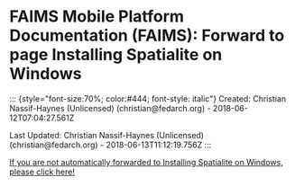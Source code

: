 FAIMS Mobile Platform Documentation (FAIMS): Forward to page Installing Spatialite on Windows
=============================================================================================

::: {style="font-size:70%; color:#444; font-style: italic"}
Created: Christian Nassif-Haynes (Unlicensed) (christian\@fedarch.org) -
2018-06-12T07:04:27.561Z

Last Updated: Christian Nassif-Haynes (Unlicensed)
(christian\@fedarch.org) - 2018-06-13T11:12:19.756Z
:::

[If you are not automatically forwarded to Installing Spatialite on
Windows, please click
here!](Installing%20Spatialite%20on%20Windows.html)
